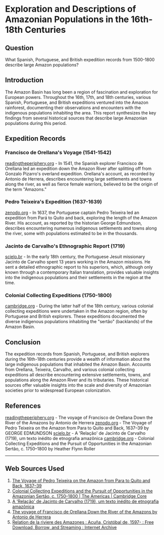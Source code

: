 # Exploration and Descriptions of Amazonian Populations in the 16th-18th Centuries

## Question
What Spanish, Portuguese, and British expedition records from 1500-1800 describe large Amazon populations?

## Introduction
The Amazon Basin has long been a region of fascination and exploration for European powers. Throughout the 16th, 17th, and 18th centuries, various Spanish, Portuguese, and British expeditions ventured into the Amazon rainforest, documenting their observations and encounters with the indigenous populations inhabiting the area. This report synthesizes the key findings from several historical sources that describe large Amazonian populations during this period.

## Expedition Records

### Francisco de Orellana's Voyage (1541-1542)
[readingtheperiphery.org](https://readingtheperiphery.org/herrera/) - In 1541, the Spanish explorer Francisco de Orellana led an expedition down the Amazon River after splitting off from Gonzalo Pizarro's overland expedition. Orellana's account, as recorded by Antonio de Herrera, describes encountering large settlements and towns along the river, as well as fierce female warriors, believed to be the origin of the term "Amazons."

### Pedro Teixeira's Expedition (1637-1639)
[zenodo.org](https://zenodo.org/record/2486841/files/article.pdf) - In 1637, the Portuguese captain Pedro Teixeira led an expedition from Pará to Quito and back, exploring the length of the Amazon River. His account, as reported by the historian George Edmundson, describes encountering numerous indigenous settlements and towns along the river, some with populations estimated to be in the thousands.

### Jacinto de Carvalho's Ethnographic Report (1719)
[scielo.br](https://www.scielo.br/j/bgoeldi/a/sSX5W64997j8HjzxKW9B3LM/?lang=pt) - In the early 18th century, the Portuguese Jesuit missionary Jacinto de Carvalho spent 13 years working in the Amazon missions. He sent a detailed ethnographic report to his superiors, which, although only known through a contemporary Italian translation, provides valuable insights into the indigenous populations and their settlements in the region at the time.

### Colonial Collecting Expeditions (1750-1800)
[cambridge.org](https://www.cambridge.org/core/journals/americas/article/colonial-collecting-expeditions-and-the-pursuit-of-opportunities-in-the-amazonian-sertao-c-17501800/664E3B6DBFEA1F3E3265A363B4BBF8A7) - During the latter half of the 18th century, various colonial collecting expeditions were undertaken in the Amazon region, often by Portuguese and British explorers. These expeditions documented the diverse indigenous populations inhabiting the "sertão" (backlands) of the Amazon Basin.

## Conclusion
The expedition records from Spanish, Portuguese, and British explorers during the 16th-18th centuries provide a wealth of information about the large indigenous populations that inhabited the Amazon Basin. Accounts from Orellana, Teixeira, Carvalho, and various colonial collecting expeditions all describe encountering extensive settlements, towns, and populations along the Amazon River and its tributaries. These historical sources offer valuable insights into the scale and diversity of Amazonian societies prior to widespread European colonization.

## References
[readingtheperiphery.org](https://readingtheperiphery.org/herrera/) - The voyage of Francisco de Orellana Down the River of the Amazons by Antonio de Herrera
[zenodo.org](https://zenodo.org/record/2486841/files/article.pdf) - The Voyage of Pedro Teixeira on the Amazon from Para to Quito and Back, 1637–39 by GEORGE EDMUNDSON
[scielo.br](https://www.scielo.br/j/bgoeldi/a/sSX5W64997j8HjzxKW9B3LM/?lang=pt) - A 'Relação' de Jacinto de Carvalho (1719), um texto inédito de etnografia amazônica
[cambridge.org](https://www.cambridge.org/core/journals/americas/article/colonial-collecting-expeditions-and-the-pursuit-of-opportunities-in-the-amazonian-sertao-c-17501800/664E3B6DBFEA1F3E3265A363B4BBF8A7) - Colonial Collecting Expeditions and the Pursuit of Opportunities in the Amazonian Sertão, c. 1750–1800 by Heather Flynn Roller

---
## Web Sources Used

1. [The Voyage of Pedro Teixeira on the Amazon from Para to Quito and Back, 1637–39](https://zenodo.org/record/2486841/files/article.pdf)
2. [Colonial Collecting Expeditions and the Pursuit of Opportunities in the Amazonian Sertão, c. 1750–1800 | The Americas | Cambridge Core](https://www.cambridge.org/core/journals/americas/article/colonial-collecting-expeditions-and-the-pursuit-of-opportunities-in-the-amazonian-sertao-c-17501800/664E3B6DBFEA1F3E3265A363B4BBF8A7)
3. [A 'Relação' de Jacinto de Carvalho (1719), um texto inédito de etnografia amazônica](https://www.scielo.br/j/bgoeldi/a/sSX5W64997j8HjzxKW9B3LM/?lang=pt)
4. [The voyage of Francisco de Orellana Down the River of the Amazons by Antonio de Herrera](https://readingtheperiphery.org/herrera/)
5. [Relation de la riviere des Amazones : Acuña, Cristóbal de, 1597- : Free Download, Borrow, and Streaming : Internet Archive](https://archive.org/details/relationdelarivi00acua/mode/1up)
